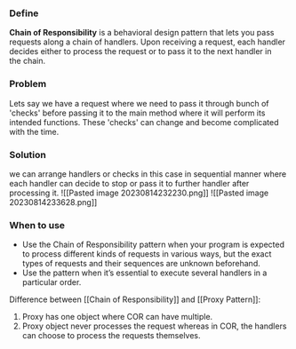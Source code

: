 ### Define
**Chain of Responsibility** is a behavioral design pattern that lets you pass requests along a chain of handlers. Upon receiving a request, each handler decides either to process the request or to pass it to the next handler in the chain.
### Problem
Lets say we have a request where we need to pass it through bunch of 'checks' before passing it to the main method where it will perform its intended functions.
These 'checks' can change and become complicated with the time.

### Solution
we can arrange handlers or checks in this case in sequential manner where each handler can decide to stop or pass it to further handler after processing it.
![[Pasted image 20230814232230.png]]
![[Pasted image 20230814233628.png]]

### When to use
- Use the Chain of Responsibility pattern when your program is expected to process different kinds of requests in various ways, but the exact types of requests and their sequences are unknown beforehand.
- Use the pattern when it’s essential to execute several handlers in a particular order.

Difference between [[Chain of Responsibility]] and [[Proxy Pattern]]:
1. Proxy has one object where COR can have multiple.
2. Proxy object never processes the request whereas in COR, the handlers can choose to process the requests themselves.